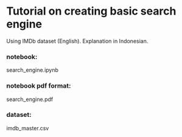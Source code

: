 # Tutorial on creating basic search engine
Using IMDb dataset (English). Explanation in Indonesian.

### notebook:
search_engine.ipynb

### notebook pdf format:
search_engine.pdf

### dataset:
imdb_master.csv
